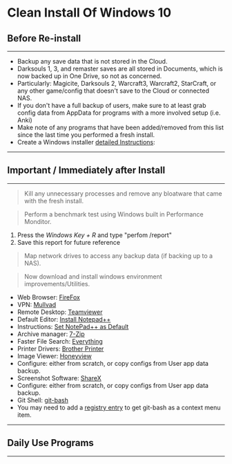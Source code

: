 # Clean Install Of Windows 10

## Before Re-install

***

 - Backup any save data that is not stored in the Cloud.
  - Darksouls 1, 3, and remaster saves are all stored in Documents, which is now backed up in One Drive, so not as concerned.
  - Particularly: Magicite, Darksouls 2, Warcraft3, Warcraft2, StarCraft, or any other game/config that doesn't save to the Cloud or connected NAS.
  - If you don't have a full backup of users, make sure to at least grab config data from AppData for programs with a more involved setup (i.e. Anki)
 - Make note of any programs that have been added/removed from this list since the last time you performed a fresh install.
 - Create a Windows installer [detailed Instructions](https://www.microsoft.com/en-us/software-download/windows10?d2784474-fdb0-4e9d-9e47-5e88c0e053ec=True):
 
***

## Important / Immediately after Install

***

> Kill any unnecessary processes and remove any bloatware that came with the fresh install.

> Perform a benchmark test using Windows built in Performance Monditor.
 
 1. Press the *Windows Key + R* and type "perfom /report"
 2. Save this report for future reference
 
> Map network drives to access any backup data (if backing up to a NAS).

> Now download and install windows environment improvements/Utilities.

 - Web Browser: [FireFox](https://www.mozilla.org/en-US/firefox/download/thanks/)
 - VPN: [Mullvad](https://mullvad.net/en/download/)
 - Remote Desktop: [Teamviewer](https://www.teamviewer.com/en/teamviewer-automatic-download/)
 - Default Editor: [Install Notepad++](https://notepad-plus-plus.org/)
  - Instructions: [Set NotePad++ as Default](https://npp-user-manual.org/docs/other-resources/#notepad-replacement)
 - Archive manager: [7-Zip](https://www.7-zip.org/)
 - Faster File Search: [Everything](https://www.voidtools.com/)
 - Printer Drivers: [Brother Printer](https://www.brother-usa.com/home/printers-fax)
 - Image Viewer: [Honeyview](https://www.bandisoft.com/honeyview/)
  - Configure: either from scratch, or copy configs from User app data backup.
 - Screenshot Software: [ShareX](https://getsharex.com/)
  - Configure: either from scratch, or copy configs from User app data backup.
 - Git Shell: [git-bash](https://git-scm.com/downloads)
  - You may need to add a [registry entry](/OpenGitBash.reg) to get git-bash as a context menu item.
 
 ***
 
 ## Daily Use Programs
 
 ***
